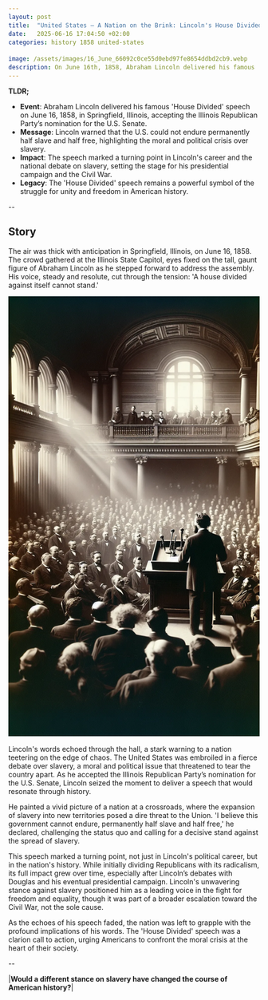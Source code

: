 ```yaml
---
layout: post
title:  "United States – A Nation on the Brink: Lincoln's House Divided Speech of 1858"
date:   2025-06-16 17:04:50 +02:00
categories: history 1858 united-states

image: /assets/images/16_June_66092c0ce55d0ebd97fe8654ddbd2cb9.webp
description: On June 16th, 1858, Abraham Lincoln delivered his famous 'House Divided' speech in Springfield, Illinois, upon accepting the Illinois Republican Party's nomination as that state's United States senator. The speech addressed the issue of slavery and its expansion into the territories.
---
```


**TLDR;**
- **Event**: Abraham Lincoln delivered his famous 'House Divided' speech on June 16, 1858, in Springfield, Illinois, accepting the Illinois Republican Party’s nomination for the U.S. Senate.
- **Message**: Lincoln warned that the U.S. could not endure permanently half slave and half free, highlighting the moral and political crisis over slavery.
- **Impact**: The speech marked a turning point in Lincoln's career and the national debate on slavery, setting the stage for his presidential campaign and the Civil War.
- **Legacy**: The 'House Divided' speech remains a powerful symbol of the struggle for unity and freedom in American history.

--


## Story
The air was thick with anticipation in Springfield, Illinois, on June 16, 1858. The crowd gathered at the Illinois State Capitol, eyes fixed on the tall, gaunt figure of Abraham Lincoln as he stepped forward to address the assembly. His voice, steady and resolute, cut through the tension: 'A house divided against itself cannot stand.'

![Image](/assets/images/16_June_66092c0ce55d0ebd97fe8654ddbd2cb9.webp)

Lincoln's words echoed through the hall, a stark warning to a nation teetering on the edge of chaos. The United States was embroiled in a fierce debate over slavery, a moral and political issue that threatened to tear the country apart. As he accepted the Illinois Republican Party’s nomination for the U.S. Senate, Lincoln seized the moment to deliver a speech that would resonate through history.

He painted a vivid picture of a nation at a crossroads, where the expansion of slavery into new territories posed a dire threat to the Union. 'I believe this government cannot endure, permanently half slave and half free,' he declared, challenging the status quo and calling for a decisive stand against the spread of slavery.

This speech marked a turning point, not just in Lincoln's political career, but in the nation's history. While initially dividing Republicans with its radicalism, its full impact grew over time, especially after Lincoln’s debates with Douglas and his eventual presidential campaign. Lincoln's unwavering stance against slavery positioned him as a leading voice in the fight for freedom and equality, though it was part of a broader escalation toward the Civil War, not the sole cause.

As the echoes of his speech faded, the nation was left to grapple with the profound implications of his words. The 'House Divided' speech was a clarion call to action, urging Americans to confront the moral crisis at the heart of their society.


--

|**Would a different stance on slavery have changed the course of American history?**|

